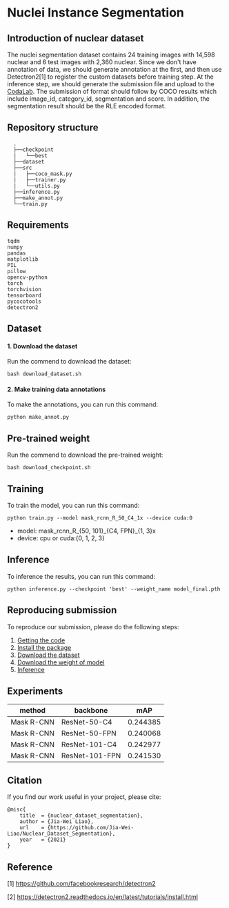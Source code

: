# Nuclei Instance Segmentation


##  Introduction of nuclear dataset
The nuclei segmentation dataset contains 24 training images with 14,598 nuclear and 6 test images with 2,360 nuclear.
Since we don't have annotation of data, we should generate annotation at the first,
and then use Detectron2[1] to register the custom datasets before training step.
At the inference step, we should generate the submission file and upload to the [CodaLab](https://codalab.lisn.upsaclay.fr/competitions/333?secret_key=3b31d945-289d-4da6-939d-39435b506ee5#results).
The submission of format should follow by COCO results which include image\_id, category\_id, segmentation and score.
In addition, the segmentation result should be the RLE encoded format.


## Repository structure
      .
      ├──checkpoint
      |   └──best
      ├──dataset
      ├──src
      |   ├──coco_mask.py
      |   ├──trainer.py
      |   └──utils.py
      ├──inference.py 
      ├──make_annot.py
      └──train.py


## Requirements
```
tqdm
numpy
pandas
matplotlib
PIL
pillow
opencv-python
torch
torchvision
tensorboard
pycocotools
detectron2
```


## Dataset
#### 1. Download the dataset
Run the commend to download the dataset: 
```
bash download_dataset.sh
```
#### 2. Make training data annotations
To make the annotations, you can run this command:
```
python make_annot.py
```


## Pre-trained weight
Run the commend to download the pre-trained weight: 
```
bash download_checkpoint.sh
```

## Training
To train the model, you can run this command:
```
python train.py --model mask_rcnn_R_50_C4_1x --device cuda:0
```
- model: mask_rcnn\_R\_{50, 101}\_{C4, FPN}\_{1, 3}x
- device: cpu or cuda:{0, 1, 2, 3}


## Inference
To inference the results, you can run this command:
```
python inference.py --checkpoint 'best' --weight_name model_final.pth
```


## Reproducing submission
To reproduce our submission, please do the following steps:
1. [Getting the code](https://github.com/Jia-Wei-Liao/Nuclear_Dataset_Segmentation#Getting-the-code)
2. [Install the package](https://github.com/Jia-Wei-Liao/Nuclear_Dataset_Segmentation#requirements)
3. [Download the dataset](https://github.com/Jia-Wei-Liao/Nuclear_Dataset_Segmentation#dataset)
4. [Download the weight of model](https://github.com/Jia-Wei-Liao/Nuclear_Dataset_Segmentation#pre-trained-weight)
5. [Inference](https://github.com/Jia-Wei-Liao/Nuclear_Dataset_Segmentation#inference)


## Experiments
| method       | backbone      | mAP       |
| ------------ | ------------- | --------- |
| Mask R-CNN   | ResNet-50-C4  | 0.244385  |
| Mask R-CNN   | ResNet-50-FPN | 0.240068  |
| Mask R-CNN   | ResNet-101-C4 | 0.242977  |
| Mask R-CNN   | ResNet-101-FPN| 0.241530  |


## Citation
If you find our work useful in your project, please cite:
```
@misc{
    title  = {nuclear_dataset_segmentation},
    author = {Jia-Wei Liao},
    url    = {https://github.com/Jia-Wei-Liao/Nuclear_Dataset_Segmentation},
    year   = {2021}
}
```


## Reference
[1] https://github.com/facebookresearch/detectron2  

[2] https://detectron2.readthedocs.io/en/latest/tutorials/install.html 
